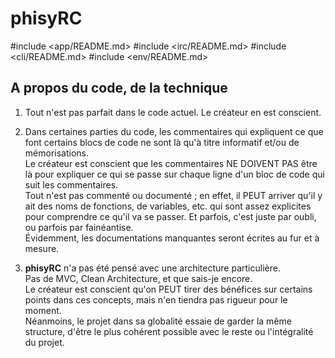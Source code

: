 # phisyRC

#include <app/README.md>
#include <irc/README.md>
#include <cli/README.md>
#include <env/README.md>

## A propos du code, de la technique

1) Tout n'est pas parfait dans le code actuel. Le créateur en est conscient.

2) Dans certaines parties du code, les commentaires qui expliquent ce que font
   certains blocs de code ne sont là qu'à titre informatif et/ou de
   mémorisations. \
   Le créateur est conscient que les commentaires NE DOIVENT PAS être là
   pour expliquer ce qui se passe sur chaque ligne d'un bloc de code qui
   suit les commentaires. \
   Tout n'est pas commenté ou documenté ; en effet, il PEUT arriver qu'il y ait
   des noms de fonctions, de variables, etc. qui sont assez explicites pour
   comprendre ce qu'il va se passer. Et parfois, c'est juste par oubli, ou
   parfois par fainéantise. \
   Évidemment, les documentations manquantes seront écrites au fur et à mesure.

3) **phisyRC** n'a pas été pensé avec une architecture particulière. \
   Pas de MVC, Clean Architecture, et que sais-je encore. \
   Le créateur est conscient qu'on PEUT tirer des bénéfices sur certains
   points dans ces concepts, mais n'en tiendra pas rigueur pour le moment. \
   Néanmoins, le projet dans sa globalité essaie de garder la même structure,
   d'être le plus cohérent possible avec le reste ou l'intégralité du projet.

